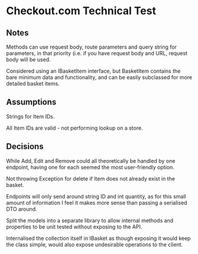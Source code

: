 # Checkout.com Technical Test

## Notes

Methods can use request body, route parameters and query string for parameters, in that priority (i.e. if you have request body and URL, request body will be used.

Considered using an IBasketItem interface, but BasketItem contains the bare minimum data and functionality, and can be easily subclassed for more detailed basket items.

## Assumptions

Strings for Item IDs.

All Item IDs are valid - not performing lookup on a store.

## Decisions

While Add, Edit and Remove could all theoretically be handled by one endpoint, having one for each seemed the most user-friendly option.

Not throwing Exception for delete if Item does not already exist in the basket.

Endpoints will only send around string ID and int quantity, as for this small amount of information I feel it makes more sense than passing a serialised DTO around.

Split the models into a separate library to allow internal methods and properties to be unit tested without exposing to the API.

Internalised the collection itself in IBasket as though exposing it would keep the class simple, would also expose undesirable operations to the client.
